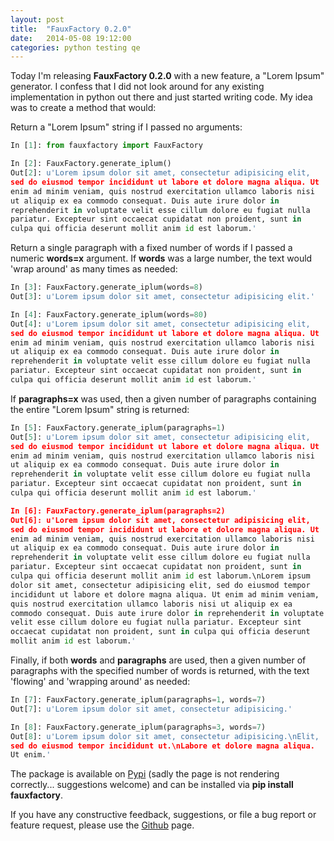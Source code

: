 ```yaml
---
layout: post
title:  "FauxFactory 0.2.0"
date:   2014-05-08 19:12:00
categories: python testing qe
---
```


Today I'm releasing **FauxFactory 0.2.0** with a new feature, a "Lorem
Ipsum" generator. I confess that I did not look around for any
existing implementation in python out there and just started writing
code. My idea was to create a method that would:

Return a "Lorem Ipsum" string if I passed no arguments:

~~~ python
In [1]: from fauxfactory import FauxFactory

In [2]: FauxFactory.generate_iplum()
Out[2]: u'Lorem ipsum dolor sit amet, consectetur adipisicing elit,
sed do eiusmod tempor incididunt ut labore et dolore magna aliqua. Ut
enim ad minim veniam, quis nostrud exercitation ullamco laboris nisi
ut aliquip ex ea commodo consequat. Duis aute irure dolor in
reprehenderit in voluptate velit esse cillum dolore eu fugiat nulla
pariatur. Excepteur sint occaecat cupidatat non proident, sunt in
culpa qui officia deserunt mollit anim id est laborum.'
~~~

Return a single paragraph with a fixed number of words if I passed a
numeric **words=x** argument. If **words** was a large number, the
text would 'wrap around' as many times as needed:

~~~ python
In [3]: FauxFactory.generate_iplum(words=8)
Out[3]: u'Lorem ipsum dolor sit amet, consectetur adipisicing elit.'

In [4]: FauxFactory.generate_iplum(words=80)
Out[4]: u'Lorem ipsum dolor sit amet, consectetur adipisicing elit,
sed do eiusmod tempor incididunt ut labore et dolore magna aliqua. Ut
enim ad minim veniam, quis nostrud exercitation ullamco laboris nisi
ut aliquip ex ea commodo consequat. Duis aute irure dolor in
reprehenderit in voluptate velit esse cillum dolore eu fugiat nulla
pariatur. Excepteur sint occaecat cupidatat non proident, sunt in
culpa qui officia deserunt mollit anim id est laborum.'
~~~

If **paragraphs=x** was used, then a given number of paragraphs
containing the entire "Lorem Ipsum" string is returned:

~~~ python
In [5]: FauxFactory.generate_iplum(paragraphs=1)
Out[5]: u'Lorem ipsum dolor sit amet, consectetur adipisicing elit,
sed do eiusmod tempor incididunt ut labore et dolore magna aliqua. Ut
enim ad minim veniam, quis nostrud exercitation ullamco laboris nisi
ut aliquip ex ea commodo consequat. Duis aute irure dolor in
reprehenderit in voluptate velit esse cillum dolore eu fugiat nulla
pariatur. Excepteur sint occaecat cupidatat non proident, sunt in
culpa qui officia deserunt mollit anim id est laborum.'

In [6]: FauxFactory.generate_iplum(paragraphs=2)
Out[6]: u'Lorem ipsum dolor sit amet, consectetur adipisicing elit,
sed do eiusmod tempor incididunt ut labore et dolore magna aliqua. Ut
enim ad minim veniam, quis nostrud exercitation ullamco laboris nisi
ut aliquip ex ea commodo consequat. Duis aute irure dolor in
reprehenderit in voluptate velit esse cillum dolore eu fugiat nulla
pariatur. Excepteur sint occaecat cupidatat non proident, sunt in
culpa qui officia deserunt mollit anim id est laborum.\nLorem ipsum
dolor sit amet, consectetur adipisicing elit, sed do eiusmod tempor
incididunt ut labore et dolore magna aliqua. Ut enim ad minim veniam,
quis nostrud exercitation ullamco laboris nisi ut aliquip ex ea
commodo consequat. Duis aute irure dolor in reprehenderit in voluptate
velit esse cillum dolore eu fugiat nulla pariatur. Excepteur sint
occaecat cupidatat non proident, sunt in culpa qui officia deserunt
mollit anim id est laborum.'
~~~

Finally, if both **words** and **paragraphs** are used, then a given
number of paragraphs with the specified number of words is returned,
with the text 'flowing' and 'wrapping around' as needed:

~~~ python
In [7]: FauxFactory.generate_iplum(paragraphs=1, words=7)
Out[7]: u'Lorem ipsum dolor sit amet, consectetur adipisicing.'

In [8]: FauxFactory.generate_iplum(paragraphs=3, words=7)
Out[8]: u'Lorem ipsum dolor sit amet, consectetur adipisicing.\nElit,
sed do eiusmod tempor incididunt ut.\nLabore et dolore magna aliqua.
Ut enim.'
~~~

The package is available on [Pypi][pypi] (sadly the page is not
rendering correctly... suggestions welcome) and can be installed via
**pip install fauxfactory**.

If you have any constructive feedback, suggestions, or file a bug
report or feature request, please use the [Github][fauxfactory] page.

[pypi]: https://pypi.python.org/pypi/fauxfactory/0.2.0
[fauxfactory]: https://github.com/omaciel/fauxfactory
